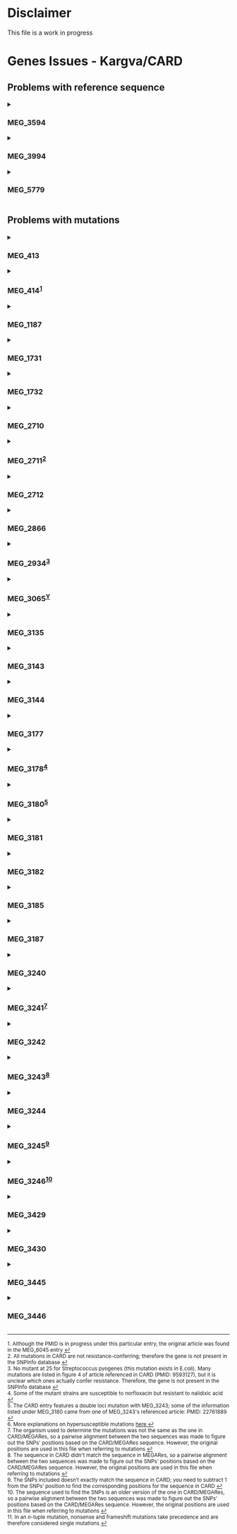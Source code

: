 # Disclaimer
This file is a work in progress

# Genes Issues - Kargva/CARD
## Problems with reference sequence
<details>
  <summary><h3>MEG_3594</h3></summary>
  Reference sequence in CARD is from a different species than the reference sequence in article listed
  <ul>
    <li>CARD sequence is S. lincolnensis, which produced lincomycin; its lmrA is intrinsically resistant to lincomycin</li>
    <li>Article sequence is B. subtilis which can acquire resistance in its lmrA gene through SNP</li>
    <li>SNP information for MEG_3594 is still included in SNPInfo database but is never used by the SNP_Verification program</li>
    <ul>
      <li>Information is based on article sequence</li>
    </ul>
  </ul>
</details>
<details>
  <summary><h3>MEG_3994</h3></summary>
  Despite being an rRNA sequence, the reference nucleotide sequence retrieved from CARD contains amino acid residues
</details>
<details>
  <summary><h3>MEG_5779</h3></summary>
  Reference sequence in CARD is different from sequence in MEGARes
  <ul>
    <li>CARD sequence is a phosphatidyltransferase called pgsA</li>
    <li>MEGARes sequence is a capsular polyglutamate synthetase called capA which is also known as pgsA in NCBI</li>
    <li>SNP information for MEG_5779 is still included in SNPInfo database but is never used by the SNP_Verification program</li>
    <ul>
      <li>Info is based on CARD sequence</li>
    </ul>
  </ul>
</details>

## Problems with mutations
<details>
  <summary><h3>MEG_413</h3></summary>
  Mutations listed in CARD that are not present in articles referenced: 
  <ul>
    <li>R45C</li>
  </ul>
</details>

<details>
  <summary><h3>MEG_414<sup><a href="#footnote1" id="reference1">1</a></sup></h3></summary> 
  Single mutations listed in CARD that are actually part of an <em>n</em>-tuple mutation:
  <ul>
    <li>Y114F - part of the double mutation Y114F, V165I</li>
    <li>V165I - part of the double mutation Y114F, V165I</li>
  </ul>
  Mutations missing from CARD:
  <ul>
    <li>Transposase insertion</li>
  </ul>
</details>

<details>
  <summary><h3>MEG_1187</h3></summary>
  Mutations missing from CARD:
  <ul>
    <li>R105S</li>
  </ul>
</details>

<details>
  <summary><h3>MEG_1731</h3></summary>
  Single mutations listed in CARD that are actually part of an <em>n</em>-tuple mutation:
  <ul>
    <li>+AII14-16 - part of double mutation +AII14-16, -NFQ74-76</li>
  </ul>
</details>

<details>
  <summary><h3>MEG_1732</h3></summary>
  Mutations listed wrong in CARD:
  <ul>
    <li>K59T - is actually a K59N mutation</li>
  </ul>
  Mutations missing from CARD:
  <ul>
    <li>N13S</li>
  </ul>
</details>

<details>
  <summary><h3>MEG_2710</h3></summary>
  Mutations that are susceptible or neutral:
  <ul>
    <li>L413P</li>
    <li>E504Q</li>
    <li>D1024N</li>
  </ul>
  Single mutations listed in CARD that are actually part of an <em>n</em>-tuple mutation:
  <ul>
    <li>R507G - part of double mutation M306I, R507G</li>
    <li>R471P - part of double mutation D299E, R471P</li>
    <li>R469P - part of double mutation D299E, R469P</li>
    <li>I465D - part of double mutation D299E, I465D</li>
    <li>P446H - part of double mutation D299E, P446H</li>
    <li>P397Q - part of quadruple mutation M306V, E368A, S380R, P397Q</li>
    <li>S380R - part of quadruple mutation M306V, E368A, S380R, P397Q</li>
    <li>E378A - part of double mutation D299E, E378A</li>
    <li>E368A - part of quadruple mutation M306V, E368A, S380R, P397Q</li>
  </ul>
  Mutations listed wrong in CARD:
  <ul>
    <li>A314G,Y322C - is actually a A313G,Y319C double mutation</li>
    <li>S244T - actually comes from a different gene</li>
  </ul>
  Mutations missing from CARD:
  <ul>
    <li>A439T</li>
    <li>H1002R</li>
    <li>V282G</li>
    <li>F285L</li>
    <li>D328H</li>
  </ul>
  <em>N</em>-tuple mutations that actually include at least one single mutation that can confer resistance by itself:
  <ul>
    <li>A313G,Y319C - Y319C is already listed as a resistance-confering single mutation</li>
  </ul>
</details>

<details>
  <summary><h3>MEG_2711<sup><a href="#footnote2" id="reference2">2</a></sup></h3></summary> 
  Mutations that are suscepible or neutral:
  <ul>
    <li>Q998R</li>
    <li>T610K</li>
    <li>F1012S</li>
  </ul>
</details>


<details>
  <summary><h3>MEG_2712</h3></summary>
  Mutations listed in CARD that are not present in articles referenced: 
    <ul>
    <li>V287F</li>
    <li>H285Y</li>
    <li>A247P</li>
  </ul>
  Mutations that are susceptible or neutral:
  <ul>
    <li>T270I</li>
  </ul>
  Single mutations listed in CARD that are actually part of an <em>n</em>-tuple mutation:
  <ul>
    <li>G288V - part of triple mutation G288V, M310K, Y327N </li>
    <li>G288W - part of double mutation G288W, V303G </li>
    <li>Y296H - part of quadruple mutation T270I, Y296H, G308D, G325S </li>
    <li>Y296S - part of double mutation Y296S, R302G</li>
    <li>M300R - part of quadruple mutation G272S, H285Y, M300R, A307T</li>
    <li>R302G - part of double mutation Y296S, R302G</li>
    <li>V303G - part of double mutation G288W, V303G </li>
    <li>A307T - part of quadruple mutation G272S, H285Y, M300R, A307T</li>
    <li>G308D - part of quadruple mutation T270I, Y296H, G308D, G325S </li>
    <li>Y309N - part of double mutation V287F, Y309N </li>
    <li>M310K - part of triple mutation G288V, M310K, Y327N </li>
    <li>G325S - part of quadruple mutation T270I, Y296H, G308D, G325S </li>
    <li>W326R - part of double mutation I297L, W326R</li>
    <li>Y327N - part of triple mutation G288V, M310K, Y327N </li>
  </ul>
  Mutations missing from CARD:
  <ul>
    <li>E305D</li>
    <li>I406V</li>
  </ul>
  <em>N</em>-tuple mutations that actually include at least one single mutation that can confer resistance by itself:
  <ul>
    <li>A244T, G288W, V303G - not a single mutation, but G288W, V303G is already listd as a resistance-conferring double mutation</li>
    <li>A247P, T270I, I297T - I297T is already listed as a resistance-conferring single mutation</li>
    <li>A247P, I297L, W326R - I297L is already listed as a resistance-conferring single mutation</li>
    <li>L251R, A254G, T270I  - both L251R and A254G are individually listed as resistance-conferring single mutations</li>
    <li>T270I, G288W, V303G - not a single mutation, but G288W, V303G is already listd as a resistance-conferring double mutation</li>
    <li>T270I, I297T - I297T is already listed as a resistance-conferring single mutation</li>
    <li>I297L, W326R - I297L is already listed as a resistance-conferring single mutation</li>
  </ul>
</details>

<details>
  <summary><h3>MEG_2866</h3></summary>
  Mutations listed in CARD that are not present in articles referenced: 
    <ul>
    <li>Deletion of nucleotide 65</li>
    <li>Insertion at nucleoide 811</li>
  </ul>
  Mutations missing from CARD:
  <ul>
    <li>Q246STOP</li>
    <li>GC deleted at nucleotides 1322-1323</li>
  </ul>
</details>

<details>
  <summary><h3>MEG_2934<sup><a href="#footnote3" id="reference3">3</a></sup></h3></summary>
  Mutations listed in CARD that are not present in articles referenced: 
    <ul>
    <li>F25I</li>
  </ul>
</details>

<details>
  <summary><h3>MEG_3065<sup><a href="#footnoteY" id="referenceY">Y</a></sup></h3></summary>
  Mutations removed due to conflicting evidence:
  <ul>
    <li>F441Y - Position 441 had neither an F or a Y</li>
    <li>T387I, E449K- Neither position had their respsective wild type or mutant</li>
  </ul>
  <em>N</em>-tuple mutations that actually include at least one single mutation that can confer resistance by itself:
  <ul>
    <li>A67T, P406L - P406L is already listed as a resistance-conferring single mutation</li>
    <li>A70V, A160V, H457Y - H457Y is already listed as a resistance-conferring single mutation</li>
    <li>V90I, H457Q, L461K, A655V - V90I, H457Q and L461K are all already listed as individual resistance-conferring single mutations</li>
    <li>G452C, R659L - G452C is already listed as a resistance-conferring single mutation</li>
    <li>H457Y, S416F - H457Y is already listed as a resistance-conferring single mutation</li>
  </ul>
</details>

<details>
  <summary><h3>MEG_3135</h3></summary>
  Mutations that are susceptible or neutral:
  <ul>
    <li>P84L</li>
    <li>G37V</li>
    <li>E92A</li>
  </ul>
  Single mutations listed in CARD that are actually part of an <em>n</em>-tuple mutation:
  <ul>
    <li>W45C - part of triple mutation W45C, W148R</li>
    <li>W148R - part of double mutation W45C, W148R</li>
  </ul>
  Mutations listed wrong in CARD:
  <ul>
    <li>N52T - is actually a N51T mutation</li>
    <li>L49F - is actually a L49P mutation</li>
  </ul>
  Mutations missing from CARD:
  <ul>
    <li>V65A</li>
    <li>E92D</li>
    <li>L128S</li>
    <li>D132V</li>
    <li>G insertion at nt 352</li>
    <li>GCGCCGAGGAG deletion from nt 353</li>
    <li>G deletion at nt 102</li>
    <li>G deletion at nt 351</li>
    <li>C deletion at nt 115</li>
  </ul>
</details>

<details>
  <summary><h3>MEG_3143</h3></summary>
  Mutations that are susceptible or neutral:
  <ul>
    <li>F3I</li>
    <li>L27F</li>
    <li>A100V</li>
    <li>V213I</li>
    <li>G352D</li>
  </ul>
</details>

<details>
  <summary><h3>MEG_3144</h3></summary>
  Mutations missing from CARD:
  <ul>
    <li>insertion of ISEcp1 (1661 bp) between 766T and 767G</li>
    <li>insertion of ISEcp1 (1880 bp) between 552T and 553G</li>
    <li>20 bp deletion from nucleotide 602 to 621</li>
  </ul>
  <em>N</em>-tuple mutations that actually include at least one single mutation that can confer resistance by itself:
  <ul>
    <li>E448K, Q444E, E443Q, L297F - E448K is already listed as a resistance-conferring single mutation</li>
    <li>E448K, G302D - E448K is already listed as a resistance-conferring single mutation</li>
    <li>E448K, G33R - E448K is already listed as a resistance-conferring single mutation</li>
  </ul>
</details>

<details>
  <summary><h3>MEG_3177</h3></summary>
  Single mutations listed in CARD that are actually part of an <em>n</em>-tuple mutation:
  <ul>
    <li>D95N - part of triple mutation S91F, D95N</li>
  </ul>
</details>

<details>
  <summary><h3>MEG_3178<sup><a href="#footnote4" id="reference4">4</a></sup></h3></summary>
  Mutations listed in CARD that are not present in articles referenced:
  <ul>
    <li>S83L</li>
  </ul>
  Single mutations listed in CARD that are actually part of an <em>n</em>-tuple mutation:
  <ul>
    <li>N57K - part of double mutation N57K, S83L</li>
    <li>H80P - part of double mutation H80P, S83L</li>
  </ul>
</details>

<details>
  <summary><h3>MEG_3180<sup><a href="#footnote5" id="reference5">5</a></sup></h3></summary>
  Mutations listed in CARD that are not present in articles referenced:
  <ul>
    <li>G88A</li>
    <li>D89V</li>
    <li>D94V</li>
  </ul>
  Mutations that are susceptible or neutral:
  <ul>
    <li>T80A</li>
    <li>A90V - by itself</li>
    <li>A90G</li>
    <li>G247S - by itself</li>
  </ul>
  Single mutations listed in CARD that are actually part of an <em>n</em>-tuple mutation:
  <ul>
    <li>P102H - part of double mutation A90V, P102H</li>
  </ul>
  Mutations missing from CARD:
  <ul>
    <li>T80A, A90G - is hypersusceptible<sup><a href="#footnote6" id="reference6">6</a></sup></li>
  </ul>
  <em>N</em>-tuple mutations that actually include at least one single mutation that can confer resistance by itself:
  <ul>
    <li>A90V, D94G - D94G is already listed as a resistance-conferring single mutation</li>
    <li>MEG_3180 A90V, MEG_3243 D472H- MEG_3243 D472H is already listed as a resistance-conferring single mutation</li>
    <li>MEG_3180 G247S, MEG_3243 D500N - MEG_3243 D500N is already listed as a resistance-conferring single mutation</li>
  </ul>
</details>

<details>
  <summary><h3>MEG_3181</h3></summary>
  Mutations listed wrong in CARD:
  <ul>
    <li>A91T - is actually a A91V mutation</li>
  </ul>
</details>

<details>
  <summary><h3>MEG_3182</h3></summary>
  Mutations missing from CARD:
  <ul>
    <li>S101W</li>
  </ul>
</details>

<details>
  <summary><h3>MEG_3185</h3></summary>
  Mutations missing from CARD:
  <ul>
    <li>D99N</li>
  </ul>
</details>

<details>
  <summary><h3>MEG_3187</h3></summary>
  Mutations listed in CARD that are not present in articles referenced:
  <ul>
    <li>D87Y</li>
    <li>D87H</li>
  </ul>
  Single mutations listed in CARD that are actually part of an <em>n</em>-tuple mutation:
  <ul>
    <li>S83I - part of quintuple mutation S83I, I112V, L127M, A128S, K154R</li>
  </ul>
  <em>N</em>-tuple mutations that actually include at least one single mutation that can confer resistance by itself:
  <ul>
    <li>S83L, D87Y - S83L is already listed as a resistance-conferring single mutation</li>
    <li>S83L, D87N - S83L and D87N are already listed as individual resistance-conferring single mutations</li>
  </ul>
</details>

<details>
  <summary><h3>MEG_3240</h3></summary>
  Mutations missing from CARD:
  <ul>
    <li>R523Q</li>
  </ul>
</details>

<details>
  <summary><h3>MEG_3241<sup><a href="#footnote7" id="reference7">7</a></sup></h3></summary>
  Mutations that are susceptible or neutral:
  <ul>
    <li>S416A</li>
  </ul>
  Mutations listed wrong in CARD:
  <ul>
    <li>K444F - is actually a L444F mutation</li>
  </ul>
  Mutations listed wrong in KARGVA:
  <ul>
    <li>E467V - is actually a E466V mutation</li>
    <li>E467K - is actually a E466K mutation</li>
    <li>R388P - is actually a R389P mutation</li>
  </ul>
</details>

<details>
  <summary><h3>MEG_3242</h3></summary>
  Mutations listed wrong in KARGVA:
  <ul>
    <li>S464A - is actually a S463A mutation</li>
  </ul>
</details>

<details>
  <summary><h3>MEG_3243<sup><a href="#footnote8" id="reference8">8</a></sup></h3></summary>
  Mutations that are susceptible or neutral:
  <ul>
    <li>V340L</li>
  </ul>
  Mutations listed wrong in CARD:
  <ul>
    <li>N510D - is actually a N538D mutation</li>
    <li>D472H  - is actually a D500H mutation</li>
  </ul>
  <em>N</em>-tuple mutations that actually include at least one single mutation that can confer resistance by itself:
  <ul>
    <li>MEG_3180 G247S, MEG_3243 D500N - MEG_3243 D500N is already listed as a resistance-conferring single mutation</li>
  </ul>
</details>

<details>
  <summary><h3>MEG_3244</h3></summary>
  Mutations listed in CARD that are not present in articles referenced:
  <ul>
    <li>R136I</li>
    <li>R136E</li>
    <li>R136G</li>
    <li>R136L</li>
  </ul>
  Mutations missing from CARD:
  <ul>
    <li>G164V</li>
  </ul>
</details>

<details>
  <summary><h3>MEG_3245<sup><a href="#footnote9" id="reference9">9</a></sup></h3></summary>
  Mutations that are susceptible or neutral:
  <ul>
    <li>S128L</li>
  </ul>
  Single mutations listed in CARD that are actually part of an <em>n</em>-tuple mutation:
  <ul>
    <li>I56S - part of double mutation I56S, R144S</li>
  </ul>
</details>

<details>
  <summary><h3>MEG_3246<sup><a href="#footnote10" id="reference10">10</a></sup></h3></summary>
  Mutations listed wrong in KARGVA:
  <ul>
    <li>G125S - is actually a G124S mutation</li>
  </ul>
</details>

<details>
  <summary><h3>MEG_3429</h3></summary>
  Mutations listed in CARD that are not present in articles referenced:
  <ul>
    <li>I21T</li>
  </ul>
  Mutations that are susceptible or neutral:
  <ul>
    <li>G3G</li>
  </ul>
  Mutations listed wrong in CARD:
  <ul>
    <li>V78A - is actually a S94A mutation</li>
  </ul>
</details>

<details>
  <summary><h3>MEG_3430</h3></summary>
  Mutations missing from CARD:
  <ul>
    <li>5 bp deletion from nt 282 to 286</li>
  </ul>
</details>

<details>
  <summary><h3>MEG_3445</h3></summary>
  Mutations that are susceptible or neutral:
  <ul>
    <li>G312S</li>
  </ul>
</details>

<details>
  <summary><h3>MEG_3446</h3></summary>
  Mutations removed due to conflicting evidence:
  <ul>
    <li>A234G - G is the wild-type for this organism
      <ul>
        <li>When looking at the catalase/peroxidase domain in other organisms, G is the wild-type as well</li>
        <li>Additionally, all instances of A234G mutations were accompanied with nonsense mutations</li>
      </ul>
    </li>
    <li>A431V - V is the wild-type for this organism
      <ul>
        <li>CARD also has V431A as a SNP</li>
        <li>When looking at the catalase/peroxidase domain in other organisms; V is the wild-type as well</li>
        <li>However, A431V is a single mutation, while V431A is in a double mutation with G490S
          <ul>
            <li>G490S is also a single mutation</li>
          </ul>
        </li>
      </ul>
    </li>
  </ul>
  Mutations listed in CARD that are not present in articles referenced:
  <ul>
    <li>G593D</li>
  </ul>
  Mutations that are susceptible or neutral:
  <ul>
    <li>R463L</li>
  </ul>
  Single mutations listed in CARD that are actually part of an <em>n</em>-tuple mutation:
  <ul>
    <li>S17T - part of triple mutation S17T, T insertion at nt 277<sup><a href="#footnote11" id="reference11">11</a></sup>, and S315T</li>
    <li>V68G - part of triple mutation V68G, A234G, E454*<sup><a href="#footnote11" id="reference11">11</a></sup></li>
    <li>Y98C - part of triple mutation Y98C, A349T, R463L</li>
    <li>G123E - part of double mutation G123E, G299S</li>
    <li>P131R - part of double mutation P131R, D194Y </li>
    <li>D194Y - part of double mutation P131R, D194Y </li>
    <li>D194G - part of triple mutation D194G, S315T, M624V</li>
    <li>G299S - part of double mutation G123E, G299S</li>
    <li>A349T - part of triple mutation Y98C, A349T, R463L</li>
    <li>D387H - part of double mutation S315T, D387H</li>
    <li>M624V - part of triple mutation D194G, S315T, M624V</li>
  </ul>
  Mutations listed wrong in CARD:
  <ul>
    <li>D36E - is actually a D63E mutation</li>
    <li>G300W - is actually a W300G mutation</li>
    <li>A717P - is actually a A716P mutation</li>
  </ul>
  Mutations missing from CARD:
  <ul>
    <li>K46*<sup><a href="#footnote11" id="reference11">11</a></sup>, A234G</li>
    <li>R128P</li>
    <li>N138H</li>
    <li>N138T</li>
    <li>L148R</li>
    <li>A172T</li>
    <li>E195K</li>
    <li>W198*</li>
    <li>W204R</li>
    <li>E217G</li>
    <li>A264V</li>
    <li>H270Q</li>
    <li>G285C</li>
    <li>Y304S</li>
    <li>T308P</li>
    <li>W321G</li>
    <li>L336P</li>
    <li>W341S</li>
    <li>T344P</li>
    <li>D381G</li>
    <li>K414N</li>
    <li>K433Q, Q434A, T435D</li>
    <li>V473*</li>
    <li>G490S - by itself</li>
    <li>G491D</li>
    <li>G491V</li>
    <li>W505S</li>
    <li>R515C</li>
    <li>D735A</li>
    <li>Deletion of amino acids W191 and E192 </li>
    <li>Deletion of nucleotides 478 and 479</li>
    <li>Deletion of nucleotide 371</li>
    <li>Single bp insertion in codon 304</li>
    <li>Single bp insertion in codon 521</li>
    <li>8bp deletion from codon 217 to 219</li>
    <li>22bp deletion from codon 289 to codon 296</li>
    <li>GGTC insertion in codon 518</li>
    <li>C deletion at nt 6</li>
    <li>A deletion at nt 12</li>
    <li>C deletion at nt 33</li>
    <li>G deletion at nt 78</li>
    <li>G deletion at nt 193</li>
    <li>G deletion at nt 201</li>
    <li>G deletion at nt 320</li>
    <li>T insertion at nt 344</li>
    <li>G deletion at nt 1245</li>
    <li>G insertion at nt 1317</li>
    <li>A deletion at nt 1384</li>
    <li>G deletion at nt 1453</li>
    <li>G deletion at nt 1472</li>
    <li>A deletion at nt 1477</li>
  </ul>
  <em>N</em>-tuple mutations that actually include at least one single mutation that can confer resistance by itself:
  <ul>
    <li>Y98C, A349T, R463L - Not a single mutation, but because R463L is a neutral mutation, only Y98C and A349T confer resistance here
    <li>D194G, S315T, M624V - S315T is already listed as a resistance-conferring single mutation</li>
    <li>S315T, D387H - S315T is already listed as a resistance-conferring single mutation</li>
    <li>V431A, G490S - G490S is already listed as a resistance-conferring single mutation</li>
  </ul>
</details>

---

<sup id="footnote1">
  1. Although the PMID is in progress under this particular entry, the original article was found in the MEG_6045 entry <a href="#reference1">↩</a>
</sup><br>
<sup id="footnote2">
  2. All mutations in CARD are not resistance-conferring; therefore the gene is not present in the SNPInfo database <a href="#reference2">↩</a>
</sup><br>
<sup id="footnote3">
  3. No mutant at 25 for Streptococcus pyogenes (this mutation exists in E.coli). Many mutations are listed in figure 4 of article referenced in CARD (PMID: 9593127), but it is unclear which ones actually confer resistance. Therefore, the gene is not present in the SNPInfo database <a href="#reference3">↩</a>
</sup><br>
<sup id="footnote4">
  4. Some of the mutant strains are susceptible to norfloxacin but resistant to nalidixic acid <a href="#reference4">↩</a>
</sup><br>
<sup id="footnote5">
  5. The CARD entry features a double loci mutation with MEG_3243; some of the information listed under MEG_3180 came from one of MEG_3243's referenced article: PMID: 22761889 <a href="#reference5">↩</a>
</sup><br>
<sup id="footnote6">
  6. More explanations on hypersusceptible mutations <a href="https://github.com/Isabella136/AmrPlusPlus_SNP/blob/main/data/SNPInfoGuide.md#hyper-why-nonresistant-snps-are-included">here </a><a href="#reference6">↩</a>
</sup><br>
<sup id="footnote7">
  7. The organism used to determine the mutations was not the same as the one in CARD/MEGARes, so a pairwise alignment between the two sequences was made to figure out the SNPs' positions based on the CARD/MEGARes sequence. However, the original positions are used in this file when referring to mutations <a href="#reference7">↩</a>
</sup><br>
<sup id="footnote8">
  8. The sequence in CARD didn't match the sequence in MEGARes, so a pairwise alignment between the two sequences was made to figure out the SNPs' positions based on the CARD/MEGARes sequence. However, the original positions are used in this file when referring to mutations <a href="#reference8">↩</a>
</sup><br>
<sup id="footnote9">
  9. The SNPs included doesn’t exactly match the sequence in CARD; you need to subtract 1 from the SNPs’ position to find the corresponding positions for the sequence in CARD <a href="#reference9">↩</a>
</sup><br>
<sup id="footnote10">
  10. The sequence used to find the SNPs is an older version of the one in CARD/MEGARes, so a pairwise alignment between the two sequences was made to figure out the SNPs' positions based on the CARD/MEGARes sequence. However, the original positions are used in this file when referring to mutations <a href="#reference10">↩</a>
</sup><br>
<sup id="footnote11">
  11. In an <em>n</em>-tuple mutation, nonsense and frameshift mutations take precedence and are therefore considered single mutations <a href="#reference11">↩</a>
</sup><br>
